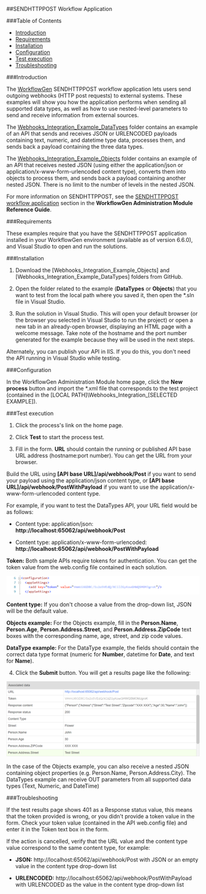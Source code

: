 ##SENDHTTPPOST Workflow Application

###Table of Contents

- [Introduction](#introduction)
- [Requirements](#requirements)
- [Installation](#installation)
- [Configuration](#configuration)
- [Test execution](#test-execution)
- [Troubleshooting](#troubleshooting)

<a id="introduction"></a>
###Introduction

The [WorkflowGen](https://www.workflowgen.com/) SENDHTTPPOST workflow application lets users send outgoing webhooks (HTTP post requests) to external systems. These examples will show you how the application performs when sending all supported data types, as well as how to use nested-level parameters to send and receive information from external sources.

The [Webhooks_Integration_Example_DataTypes](src/Webhooks_Integration_Example_DataTypes/) folder contains an example of an API that sends and receives JSON or URLENCODED payloads containing text, numeric, and datetime type data, processes them, and sends back a payload containing the three data types.

The [Webhooks_Integration_Example_Objects](src/Webhooks_Integration_Example_Objects/) folder contains an example of an API that receives nested JSON (using either the application/json or application/x-www-form-urlencoded content type), converts them into objects to process them, and sends back a payload containing another nested JSON. There is no limit to the number of levels in the nested JSON.

For more information on SENDHTTPPOST, see the [SENDHTTPPOST workflow application](http://bit.ly/2jrl6bX) section in the **WorkflowGen Administration Module Reference Guide**.

<a id="requirements"></a>
###Requirements

These examples require that you have the SENDHTTPPOST application installed in your WorkflowGen environment (available as of version 6.6.0), and Visual Studio to open and run the solutions.

<a id="installation"></a>
###Installation

1. Download the [Webhooks_Integration_Example_Objects] and [Webhooks_Integration_Example_DataTypes] folders from GitHub.

2. Open the folder related to the example (**DataTypes** or **Objects**) that you want to test from the local path where you saved it, then open the *.sln file in Visual Studio.

3. Run the solution in Visual Studio. This will open your default browser (or the browser you selected in Visual Studio to run the project) or open a new tab in an already-open browser, displaying an HTML page with a welcome message. Take note of the hostname and the port number generated for the example because they will be used in the next steps.

 Alternately, you can publish your API in IIS. If you do this, you don't need the API running in Visual Studio while testing.

<a id="configuration">
###Configuration

In the WorkflowGen Administration Module home page, click the **New process** button and import the *.xml file that corresponds to the test project (contained in the [LOCAL PATH]\Webhooks_Integration_[SELECTED EXAMPLE]).

<a id="test-execution"></a>
###Test execution

1. Click the process's link on the home page.

2. Click **Test** to start the process test.

3. Fill in the form. **URL** should contain the running or published API base URL address (hostname:port number). You can get the URL from your browser.


 Build the URL using **[API base URL]/api/webhook/Post** if you want to send your payload using the application/json content type, or **[API base URL]/api/webhook/PostWithPayload** if you want to use the application/x-www-form-urlencoded content type.
 
 For example, if you want to test the DataTypes API, your URL field would be as follows: 

  - Content type: application/json: **http:<span></span>//localhost:65062/api/webhook/Post**

  - Content type: application/x-www-form-urlencoded: **http:<span></span>//localhost:65062/api/webhook/PostWithPayload**

 **Token:** Both sample APIs require tokens for authentication. You can get the token value from the web.config file contained in each solution.

 ![Token value in web.config](assets/token_value_in_web_config_720.png)

 **Content type:** If you don't choose a value from the drop-down list, JSON will be the default value.

 **Objects example:** For the Objects example, fill in the **Person.Name**, **Person.Age**, **Person.Address.Street**, and **Person.Address.ZipCode** text boxes with the corresponding name, age, street, and zip code values.

 **DataType example:** For the DataType example, the fields should contain the correct data type format (numeric for **Number**, datetime for **Date**, and text for **Name**).

4. Click the **Submit** button. You will get a results page like the following:

 ![Results page](assets/result_page.png)

 In the case of the Objects example, you can also receive a nested JSON containing object properties (e.g. Person.Name, Person.Address.City). The DataTypes example can receive OUT parameters from all supported data types (Text, Numeric, and DateTime)

<a name="troubleshooting"></a>
###Troubleshooting

If the test results page shows 401 as a Response status value, this means that the token provided is wrong, or you didn't provide a token value in the form. Check your token value (contained in the API web.config file) and enter it in the Token text box in the form.

If the action is cancelled, verify that the URL value and the content type value correspond to the same content type, for example:

- **JSON:** http<span></span>://localhost:65062/api/webhook/Post with JSON or an empty value in the content type drop-down list

- **URLENCODED:** http:<span></span>//localhost:65062/api/webhook/PostWithPayload with URLENCODED as the value in the content type drop-down list 




